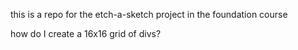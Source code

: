 this is a repo for the etch-a-sketch project in the foundation course

how do I create a 16x16 grid of divs?
